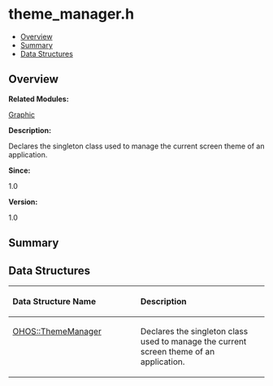 # theme\_manager.h<a name="ZH-CN_TOPIC_0000001055518070"></a>

-   [Overview](#section154833977165629)
-   [Summary](#section1211860058165629)
-   [Data Structures](#nested-classes)

## **Overview**<a name="section154833977165629"></a>

**Related Modules:**

[Graphic](Graphic.md)

**Description:**

Declares the singleton class used to manage the current screen theme of an application. 

**Since:**

1.0

**Version:**

1.0

## **Summary**<a name="section1211860058165629"></a>

## Data Structures<a name="nested-classes"></a>

<a name="table1812671311165629"></a>
<table><thead align="left"><tr id="row105324653165629"><th class="cellrowborder" valign="top" width="50%" id="mcps1.1.3.1.1"><p id="p631904895165629"><a name="p631904895165629"></a><a name="p631904895165629"></a>Data Structure Name</p>
</th>
<th class="cellrowborder" valign="top" width="50%" id="mcps1.1.3.1.2"><p id="p829762216165629"><a name="p829762216165629"></a><a name="p829762216165629"></a>Description</p>
</th>
</tr>
</thead>
<tbody><tr id="row595667964165629"><td class="cellrowborder" valign="top" width="50%" headers="mcps1.1.3.1.1 "><p id="p846322781165629"><a name="p846322781165629"></a><a name="p846322781165629"></a><a href="OHOS-ThemeManager.md">OHOS::ThemeManager</a></p>
</td>
<td class="cellrowborder" valign="top" width="50%" headers="mcps1.1.3.1.2 "><p id="p1084185554165629"><a name="p1084185554165629"></a><a name="p1084185554165629"></a>Declares the singleton class used to manage the current screen theme of an application. </p>
</td>
</tr>
</tbody>
</table>

